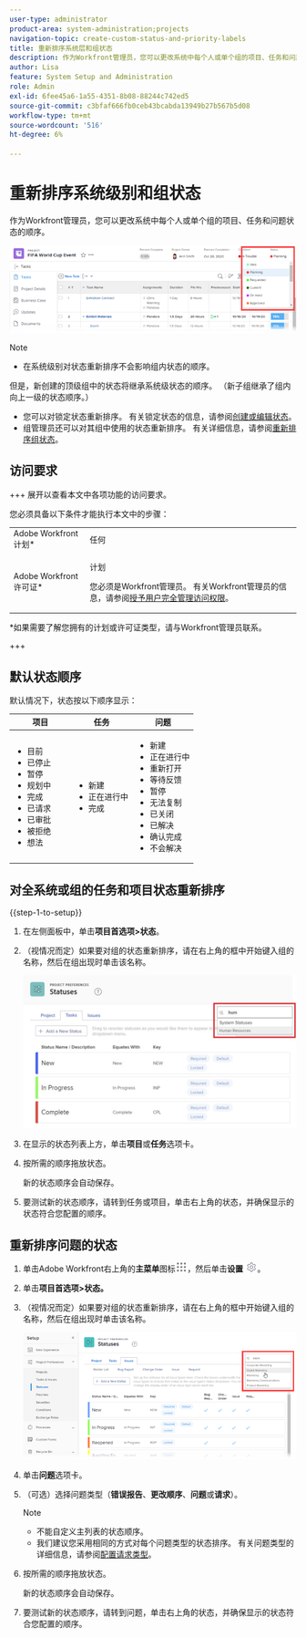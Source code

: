 ```yaml
---
user-type: administrator
product-area: system-administration;projects
navigation-topic: create-custom-status-and-priority-labels
title: 重新排序系统层和组状态
description: 作为Workfront管理员，您可以更改系统中每个人或单个组的项目、任务和问题状态的顺序。
author: Lisa
feature: System Setup and Administration
role: Admin
exl-id: 6fee45a6-1a55-4351-8b08-88244c742ed5
source-git-commit: c3bfaf666fb0ceb43bcabda13949b27b567b5d08
workflow-type: tm+mt
source-wordcount: '516'
ht-degree: 6%

---
```


# 重新排序系统级别和组状态

作为Workfront管理员，您可以更改系统中每个人或单个组的项目、任务和问题状态的顺序。

<!--The system version of this snippet mentions a single group because a sysadmin call also reorder statuses there. Group admin version of this article is still needed.-->

![](assets/statuses.png)

>[!NOTE]
>
>* 在系统级别对状态重新排序不会影响组内状态的顺序。
>
>  但是，新创建的顶级组中的状态将继承系统级状态的顺序。 （新子组继承了组内向上一级的状态顺序。）
>
>* 您可以对锁定状态重新排序。 有关锁定状态的信息，请参阅[创建或编辑状态](../../../administration-and-setup/customize-workfront/creating-custom-status-and-priority-labels/create-or-edit-a-status.md)。
>* 组管理员还可以对其组中使用的状态重新排序。 有关详细信息，请参阅[重新排序组状态](../../../administration-and-setup/manage-groups/manage-group-statuses/reorder-group-statuses-from-groups-area.md)。
>

## 访问要求

+++ 展开以查看本文中各项功能的访问要求。

您必须具备以下条件才能执行本文中的步骤：

<table style="table-layout:auto"> 
 <col> 
 <col> 
 <tbody> 
  <tr> 
   <td role="rowheader">Adobe Workfront计划* </td> 
   <td>任何</td> 
  </tr> 
  <tr data-mc-conditions="SnippetConditions-wf-groups.system-level"> 
   <td role="rowheader">Adobe Workfront许可证*</td> 
   <td> <p>计划 </p> <p>您必须是Workfront管理员。 有关Workfront管理员的信息，请参阅<a href="../../../administration-and-setup/add-users/configure-and-grant-access/grant-a-user-full-administrative-access.md" class="MCXref xref">授予用户完全管理访问权限</a>。</p> </td> 
  </tr> 
 </tbody> 
</table>

&#42;如果需要了解您拥有的计划或许可证类型，请与Workfront管理员联系。

+++

## 默认状态顺序

默认情况下，状态按以下顺序显示：

<table style="table-layout:auto"> 
 <col> 
 <col> 
 <col> 
 <thead> 
  <tr> 
   <th width="33.33%">项目</th> 
   <th width="33.33%">任务</th> 
   <th width="33.33%">问题</th> 
  </tr> 
 </thead> 
 <tbody> 
  <tr> 
   <td> 
    <ul> 
     <li>目前</li> 
     <li>已停止</li> 
     <li> 暂停 </li> 
     <li> 规划中 </li> 
     <li> 完成 </li> 
     <li> 已请求 </li> 
     <li> 已审批 </li> 
     <li> 被拒绝 </li> 
     <li> 想法 </li> 
    </ul> </td> 
   <td> 
    <ul> 
     <li>新建</li> 
     <li>正在进行中</li> 
     <li>完成</li> 
    </ul> </td> 
   <td> 
    <ul> 
     <li>新建</li> 
     <li>正在进行中</li> 
     <li>重新打开</li> 
     <li>等待反馈</li> 
     <li>暂停</li> 
     <li>无法复制</li> 
     <li>已关闭</li> 
     <li>已解决</li> 
     <li>确认完成</li> 
     <li>不会解决</li> 
    </ul> </td> 
  </tr> 
 </tbody> 
</table>

## 对全系统或组的任务和项目状态重新排序

{{step-1-to-setup}}

1. 在左侧面板中，单击&#x200B;**项目首选项>状态**。
1. （视情况而定）如果要对组的状态重新排序，请在右上角的框中开始键入组的名称，然后在组出现时单击该名称。

   ![](assets/system-statuses-in-upper-rt-corner-group.jpg)

1. 在显示的状态列表上方，单击&#x200B;**项目**&#x200B;或&#x200B;**任务**&#x200B;选项卡。

1. 按所需的顺序拖放状态。

   新的状态顺序会自动保存。

1. 要测试新的状态顺序，请转到任务或项目，单击右上角的状态，并确保显示的状态符合您配置的顺序。

## 重新排序问题的状态

1. 单击Adobe Workfront右上角的&#x200B;**主菜单**&#x200B;图标![](assets/main-menu-icon.png)，然后单击&#x200B;**设置** ![](assets/gear-icon-settings.png)。

1. 单击&#x200B;**项目首选项>状态。**
1. （视情况而定）如果要对组的状态重新排序，请在右上角的框中开始键入组的名称，然后在组出现时单击该名称。

   ![](assets/issue-statuses-group-name.png)

1. 单击&#x200B;**问题**&#x200B;选项卡。
1. （可选）选择问题类型（**错误报告**、**更改顺序**、**问题**&#x200B;或&#x200B;**请求**）。

   >[!NOTE]
   >
   >* 不能自定义主列表的状态顺序。
   >* 我们建议您采用相同的方式对每个问题类型的状态排序。 有关问题类型的详细信息，请参阅[配置请求类型](../../../administration-and-setup/set-up-workfront/configure-system-defaults/configure-request-types.md)。

1. 按所需的顺序拖放状态。

   新的状态顺序会自动保存。

1. 要测试新的状态顺序，请转到问题，单击右上角的状态，并确保显示的状态符合您配置的顺序。
